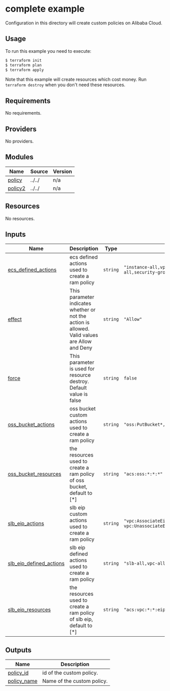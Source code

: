 # complete example

Configuration in this directory will create custom policies on Alibaba Cloud.


## Usage

To run this example you need to execute:

```bash
$ terraform init
$ terraform plan
$ terraform apply
```

Note that this example will create resources which cost money. Run `terraform destroy` when you don't need these resources.

<!-- 在根目录下运行命令 `terraform-docs markdown . --output-file "./README.md"`，可将所有信息自动填充 -->
<!-- BEGIN_TF_DOCS -->
## Requirements

No requirements.

## Providers

No providers.

## Modules

| Name | Source | Version |
|------|--------|---------|
| <a name="module_policy"></a> [policy](#module\_policy) | ../../ | n/a |
| <a name="module_policy2"></a> [policy2](#module\_policy2) | ../../ | n/a |

## Resources

No resources.

## Inputs

| Name | Description | Type | Default | Required |
|------|-------------|------|---------|:--------:|
| <a name="input_ecs_defined_actions"></a> [ecs\_defined\_actions](#input\_ecs\_defined\_actions) | ecs defined actions used to create a ram policy | `string` | `"instance-all,vpc-all,vswitch-all,security-group-all,security-group-rule-all"` | no |
| <a name="input_effect"></a> [effect](#input\_effect) | This parameter indicates whether or not the action is allowed. Valid values are Allow and Deny | `string` | `"Allow"` | no |
| <a name="input_force"></a> [force](#input\_force) | This parameter is used for resource destroy. Default value is false | `string` | `false` | no |
| <a name="input_oss_bucket_actions"></a> [oss\_bucket\_actions](#input\_oss\_bucket\_actions) | oss bucket custom actions used to create a ram policy | `string` | `"oss:PutBucket*,SetBucket,GetBucket*,DeleteBucket*"` | no |
| <a name="input_oss_bucket_resources"></a> [oss\_bucket\_resources](#input\_oss\_bucket\_resources) | the resources used to create a ram policy of oss bucket, default to [*] | `string` | `"acs:oss:*:*:*"` | no |
| <a name="input_slb_eip_actions"></a> [slb\_eip\_actions](#input\_slb\_eip\_actions) | slb eip custom actions used to create a ram policy | `string` | `"vpc:AssociateEipAddress, vpc:UnassociateEipAddress"` | no |
| <a name="input_slb_eip_defined_actions"></a> [slb\_eip\_defined\_actions](#input\_slb\_eip\_defined\_actions) | slb eip defined actions used to create a ram policy | `string` | `"slb-all,vpc-all,vswitch-all"` | no |
| <a name="input_slb_eip_resources"></a> [slb\_eip\_resources](#input\_slb\_eip\_resources) | the resources used to create a ram policy of slb eip, default to [*] | `string` | `"acs:vpc:*:*:eip/eip-12345,acs:slb:*:*:*"` | no |

## Outputs

| Name | Description |
|------|-------------|
| <a name="output_policy_id"></a> [policy\_id](#output\_policy\_id) | id of the custom policy. |
| <a name="output_policy_name"></a> [policy\_name](#output\_policy\_name) | Name of the custom policy. |
<!-- END_TF_DOCS -->
